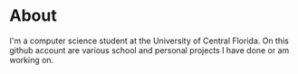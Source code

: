 # About

I'm a computer science student at the University of Central Florida.  On this github account are various school and personal projects I have done or am working on.
